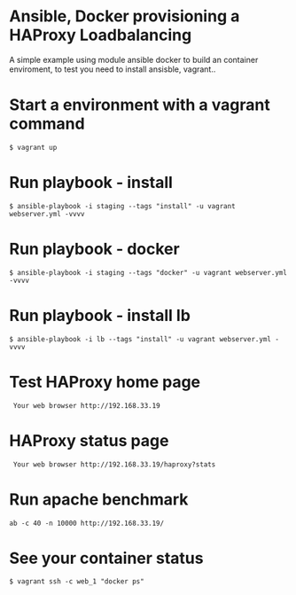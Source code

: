 # Ansible, Docker provisioning a HAProxy Loadbalancing

A simple example using module ansible docker to build an container enviroment, to test you need to install ansisble, vagrant..

# Start a environment with a vagrant command

``$ vagrant up``

# Run  playbook - install

``$ ansible-playbook -i staging --tags "install" -u vagrant webserver.yml -vvvv``

# Run  playbook -  docker

``$ ansible-playbook -i staging --tags "docker" -u vagrant webserver.yml -vvvv``

# Run  playbook - install lb

``$ ansible-playbook -i lb --tags "install" -u vagrant webserver.yml -vvvv``

# Test HAProxy home page

`` Your web browser http://192.168.33.19``

# HAProxy status page

`` Your web browser http://192.168.33.19/haproxy?stats``

# Run apache benchmark

`` ab -c 40 -n 10000 http://192.168.33.19/ ``


# See your container status

``$ vagrant ssh -c web_1 "docker ps"``
